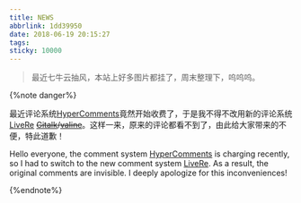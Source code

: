 ```yaml
---
title: NEWS
abbrlink: 1dd39950
date: 2018-06-19 20:15:27
tags:
sticky: 10000
---
```


> 最近七牛云抽风，本站上好多图片都挂了，周末整理下，呜呜呜。

<!--more-->

{%note danger%}

最近评论系统[HyperComments](https://www.hypercomments.com)竟然开始收费了，于是我不得不改用新的评论系统[LiveRe](https://livere.com/) ~~[Gitalk](https://gitalk.github.io/)/[valine](https://valine.js.org/)~~。这样一来，原来的评论都看不到了，由此给大家带来的不便，特此道歉！

Hello everyone, the comment system [HyperComments](https://www.hypercomments.com) is charging recently, so I had to switch to the new comment system [LiveRe](https://livere.com/). As a result, the original comments are invisible. I deeply apologize for this inconveniences!

{%endnote%}